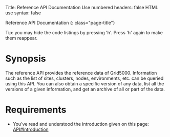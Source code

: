 Title: Reference API Documentation
Use numbered headers: false
HTML use syntax: false

Reference API Documentation
  {: class="page-title"}

Tip: you may hide the code listings by pressing 'h'. Press 'h' again to make them reappear.

# Synopsis
The reference API provides the reference data of Grid5000. Information such as the list of sites, clusters, nodes, environments, etc. can be queried using this API.
You can also obtain a specific version of any data, list all the versions of a given information, and get an archive of all or part of the data.


# Requirements
*   You've read and understood the introduction given on this page: [API#Introduction](https://www.grid5000.fr/mediawiki/index.php/API)

